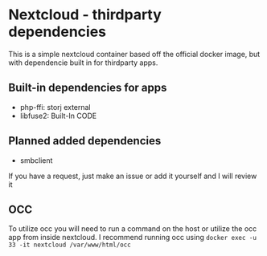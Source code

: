 # Nextcloud - thirdparty dependencies
This is a simple nextcloud container based off the official docker image, but with dependencie built in for thirdparty apps.
## Built-in dependencies for apps
* php-ffi: storj external
* libfuse2: Built-In CODE
## Planned added dependencies
* smbclient

If you have a request, just make an issue or add it yourself and I will review it
## OCC
To utilize occ you will need to run a command on the host or utilize the occ app from inside nextcloud. I recommend running occ using ```docker exec -u 33 -it nextcloud /var/www/html/occ```
